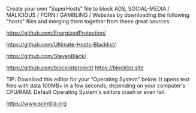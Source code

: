 Create your own "SuperHosts" file to block ADS, SOCIAL-MEDIA / MALICIOUS / PORN / GAMBLING / Websites by downloading the following "hosts" files and merging them together from these great sources:

https://github.com/EnergizedProtection/

https://github.com/Ultimate-Hosts-Blacklist/

https://github.com/StevenBlack/

https://github.com/blocklistproject/ https://blocklist.site

TIP: Download this editor for your "Operating System" below. It opens text files with data 100MB+ in a few seconds, depending on your computer's CPU/RAM. Default Operating System's editors crash or even fail.

https://www.scintilla.org
